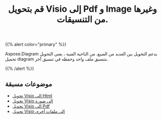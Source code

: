 ﻿---
title: قم بتحويل Visio إلى Pdf و Image وغيرها من التنسيقات.
linktitle: Diagram التحويلات
type: docs
weight: 65
url: /ar/net/convert-diagram-to-different-formats/
description: تحويل ملفات Visio إلى Visio ، PDF ، CSV ، JPG ، HTML ، BMP ، PNG ، EMF ، SVG ، TIFF ، XPS والمزيد.
---
{{% alert color="primary" %}}

Aspose.Diagram يدعم التحويل بين العديد من الصيغ. من الناحية الفنية ، يعني التحويل تحميل diagram بتنسيق ملف واحد وحفظه في تنسيق آخر.

{{% /alert %}}

## **موضوعات مسبقة**
- [تحويل Visio إلى Html](/diagram/ar/net/convert-visio-to-html/)
- [تحويل Visio إلى صورة](/diagram/ar/net/convert-visio-to-image/)
- [تحويل Visio إلى Pdf](/diagram/ar/net/convert-visio-to-pdf/)
- [تحويل Visio إلى ملفات أخرى](/diagram/ar/net/convert-visio-to-other-files/)
